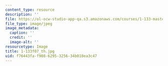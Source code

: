 ```yaml
---
content_type: resource
description: ''
file: https://ol-ocw-studio-app-qa.s3.amazonaws.com/courses/1-133-masters-of-engineering-concepts-of-engineering-practice-fall-2007/f76443faf9086295325634b018ea3c47_1-133f07_th.jpg
file_type: image/jpeg
image_metadata:
  caption: ''
  credit: ''
  image-alt: ''
resourcetype: Image
title: 1-133f07_th.jpg
uid: f76443fa-f908-6295-3256-34b018ea3c47
---
```


